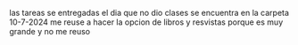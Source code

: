 las tareas se entregadas el dia que no dio clases se encuentra en la carpeta 10-7-2024 me reuse a hacer la opcion de libros y resvistas porque es muy grande y no me reuso